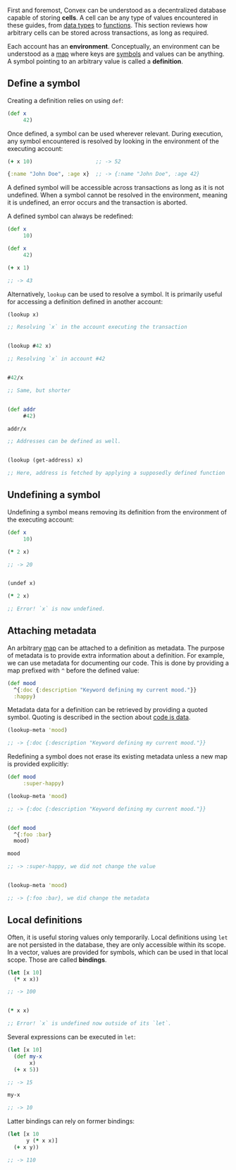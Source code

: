 First and foremost, Convex can be understood as a decentralized database capable of storing **cells**. A cell can be any type of values encountered in these guides,
from [data types](/cvm/data-types) to [functions](/cvm/function). This section reviews how arbitrary cells can be stored across transactions, as long as required.

Each account has an **environment**. Conceptually, an environment can be understood as a [map](/cvm/data-types/map) where keys are [symbols](/cvm/data-types/symbol)
and values can be anything. A symbol pointing to an arbitrary value is called a **definition**.


## Define a symbol

Creating a definition relies on using `def`:

```clojure
(def x
     42)
```

Once defined, a symbol can be used wherever relevant. During execution, any symbol encountered is resolved by looking in the environment of the executing account:

```clojure
(+ x 10)                    ;; -> 52

{:name "John Doe", :age x}  ;; -> {:name "John Doe", :age 42}
```

A defined symbol will be accessible across transactions as long as it is not undefined. When a symbol cannot be resolved in the environment, meaning it is undefined,
an error occurs and the transaction is aborted.

A defined symbol can always be redefined:

```clojure
(def x
     10)

(def x
     42)

(+ x 1)

;; -> 43
```

Alternatively, `lookup` can be used to resolve a symbol. It is primarily useful for accessing a definition defined in another account:

```clojure
(lookup x)

;; Resolving `x` in the account executing the transaction


(lookup #42 x)

;; Resolving `x` in account #42


#42/x

;; Same, but shorter


(def addr
     #42)

addr/x

;; Addresses can be defined as well.


(lookup (get-address) x)

;; Here, address is fetched by applying a supposedly defined function
```


## Undefining a symbol

Undefining a symbol means removing its definition from the environment of the executing account:

```clojure
(def x
     10)

(* 2 x)

;; -> 20


(undef x)

(* 2 x)

;; Error! `x` is now undefined.
```


## Attaching metadata

An arbitrary [map](/cvm/data-types/map) can be attached to a definition as metadata. The purpose of metadata is to provide extra information about a definition. For example, we can use metadata for documenting our code. This is done by providing a map prefixed with `^` before the defined value:

```clojure
(def mood
  ^{:doc {:description "Keyword defining my current mood."}}
  :happy)
```

Metadata data for a definition can be retrieved by providing a quoted symbol. Quoting is described in the section about [code is data](/cvm/building-blocks/code-is-data).

```clojure
(lookup-meta 'mood)

;; -> {:doc {:description "Keyword defining my current mood."}}
```

Redefining a symbol does not erase its existing metadata unless a new map is provided explicitly:

```clojure
(def mood
     :super-happy)

(lookup-meta 'mood)

;; -> {:doc {:description "Keyword defining my current mood."}}


(def mood
  ^{:foo :bar}
  mood)

mood

;; -> :super-happy, we did not change the value


(lookup-meta 'mood)

;; -> {:foo :bar}, we did change the metadata
```


## Local definitions

Often, it is useful storing values only temporarily. Local definitions using `let` are not persisted in the database, they are only accessible within its scope.
In a vector, values are provided for symbols, which can be used in that local scope. Those are called **bindings**.

```clojure
(let [x 10]
  (* x x))

;; -> 100


(* x x)

;; Error! `x` is undefined now outside of its `let`.
```

Several expressions can be executed in `let`:

```clojure
(let [x 10]
  (def my-x
       x)
  (+ x 5))

;; -> 15

my-x

;; -> 10
```

Latter bindings can rely on former bindings:

```clojure
(let [x 10
      y (* x x)]
  (+ x y))

;; -> 110
```
